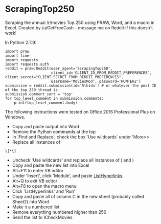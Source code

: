 # ScrapingTop250
Scraping the annual /r/movies Top 250 using PRAW, Word, and a macro in Excel. Created by /u/GetFreeCash - message me on Reddit if this doesn't work!

In Python 2.7.9:
```
import praw
import time
import requests
import requests.auth
reddit = praw.Reddit(user_agent='ScrapingTop250',
                     client_id='CLIENT_ID_FROM_REDDIT_PREFERENCES', client_secret="CLIENT_SECRET_FROM_REDDIT_PREFERENCES",
                     username='MoviesMod', password='HUNTER2')
submission = reddit.submission(id='5tbida') # or whatever the post ID of the top 250 thread is
submission.comment_sort = 'top'
for top_level_comment in submission.comments:
	print(top_level_comment.body)
```

The following instructions were tested on Office 2016 Professional Plus on Windows.

* Copy and paste output into Word
* Remove the Python commands at the top
* In 'Find and Replace', check the box 'Use wildcards' under 'More>>'
* Replace all instances of
```
\[*\]
```
* Uncheck 'Use wildcards' and replace all instances of ( and )
* Copy and paste the new list into Excel
* Alt+F11 to enter VB editor
* Under 'Insert', click 'Module', and paste [ListHyperlinks](https://github.com/getfreecash/ScrapingTop250/blob/master/ListHyperlinks.bas)
* Alt+Q to exit VB editor
* Alt+F8 to open the macro menu
* Click 'ListHyperlinks' and 'Run'
* Copy and paste all of column C in the new sheet (probably called Sheet2) into Word
* Make it a numbered list
* Remove everything numbered higher than 250
* Send the list to ICheckMovies
